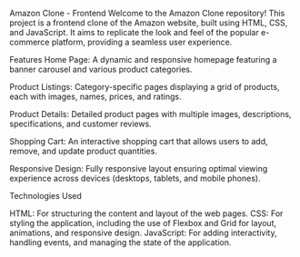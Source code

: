 
Amazon Clone - Frontend
Welcome to the Amazon Clone repository! This project is a frontend clone of the Amazon website, built using HTML, CSS, and JavaScript. It aims to replicate the look and feel of the popular e-commerce platform, providing a seamless user experience.

Features
Home Page: A dynamic and responsive homepage featuring a banner carousel and various product categories.

Product Listings: Category-specific pages displaying a grid of products, each with images, names, prices, and ratings.

Product Details: Detailed product pages with multiple images, descriptions, specifications, and customer reviews.

Shopping Cart: An interactive shopping cart that allows users to add, remove, and update product quantities.

Responsive Design: Fully responsive layout ensuring optimal viewing experience across devices (desktops, tablets, and mobile phones).

Technologies Used

HTML: For structuring the content and layout of the web pages.
CSS: For styling the application, including the use of Flexbox and Grid for layout, animations, and responsive design.
JavaScript: For adding interactivity, handling events, and managing the state of the application.

